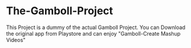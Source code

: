 # The-Gamboll-Project
This Project is a dummy of the actual Gamboll Project. You can Download the original app from Playstore and can enjoy "Gamboll-Create Mashup Videos"
